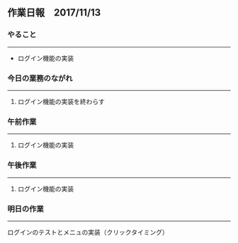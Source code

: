 ## 作業日報　2017/11/13

### やること
---
* ログイン機能の実装

### 今日の業務のながれ
---
1. ログイン機能の実装を終わらす


### 午前作業
----
1. ログイン機能の実装

### 午後作業
----
1. ログイン機能の実装


### 明日の作業
----
ログインのテストとメニュの実装（クリックタイミング）
